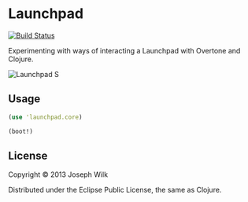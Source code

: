 # Launchpad

[![Build Status](https://travis-ci.org/josephwilk/overtone.device.launchpad.png)](https://travis-ci.org/josephwilk/overtone.device.launchpad)

Experimenting with ways of interacting a Launchpad with Overtone and Clojure.

![Launchpad S](http://s10.postimg.org/mj3szi1i1/launchpad_s.jpg)

## Usage

```clojure
(use 'launchpad.core)

(boot!)
```

## License

Copyright © 2013 Joseph Wilk

Distributed under the Eclipse Public License, the same as Clojure.
